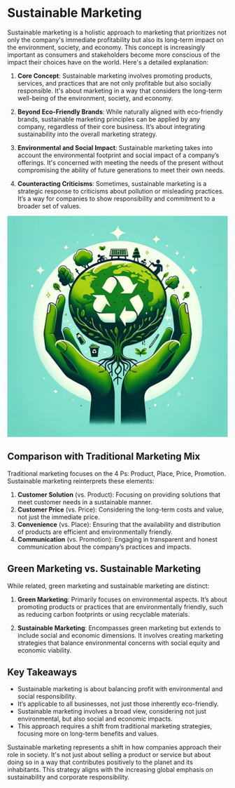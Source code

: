# Sustainable Marketing

Sustainable marketing is a holistic approach to marketing that prioritizes not only the company's immediate profitability but also its long-term impact on the environment, society, and economy. This concept is increasingly important as consumers and stakeholders become more conscious of the impact their choices have on the world. Here's a detailed explanation:

1. **Core Concept**: Sustainable marketing involves promoting products, services, and practices that are not only profitable but also socially responsible. It's about marketing in a way that considers the long-term well-being of the environment, society, and economy.

2. **Beyond Eco-Friendly Brands**: While naturally aligned with eco-friendly brands, sustainable marketing principles can be applied by any company, regardless of their core business. It’s about integrating sustainability into the overall marketing strategy.

3. **Environmental and Social Impact**: Sustainable marketing takes into account the environmental footprint and social impact of a company’s offerings. It's concerned with meeting the needs of the present without compromising the ability of future generations to meet their own needs.

4. **Counteracting Criticisms**: Sometimes, sustainable marketing is a strategic response to criticisms about pollution or misleading practices. It’s a way for companies to show responsibility and commitment to a broader set of values.


![Alt text](image.png)

## Comparison with Traditional Marketing Mix
Traditional marketing focuses on the 4 Ps: Product, Place, Price, Promotion. Sustainable marketing reinterprets these elements:

1. **Customer Solution** (vs. Product): Focusing on providing solutions that meet customer needs in a sustainable manner.
2. **Customer Price** (vs. Price): Considering the long-term costs and value, not just the immediate price.
3. **Convenience** (vs. Place): Ensuring that the availability and distribution of products are efficient and environmentally friendly.
4. **Communication** (vs. Promotion): Engaging in transparent and honest communication about the company’s practices and impacts.

## Green Marketing vs. Sustainable Marketing
While related, green marketing and sustainable marketing are distinct:

1. **Green Marketing**: Primarily focuses on environmental aspects. It’s about promoting products or practices that are environmentally friendly, such as reducing carbon footprints or using recyclable materials.

2. **Sustainable Marketing**: Encompasses green marketing but extends to include social and economic dimensions. It involves creating marketing strategies that balance environmental concerns with social equity and economic viability.

## Key Takeaways
- Sustainable marketing is about balancing profit with environmental and social responsibility.
- It’s applicable to all businesses, not just those inherently eco-friendly.
- Sustainable marketing involves a broad view, considering not just environmental, but also social and economic impacts.
- This approach requires a shift from traditional marketing strategies, focusing more on long-term benefits and values.

Sustainable marketing represents a shift in how companies approach their role in society. It's not just about selling a product or service but about doing so in a way that contributes positively to the planet and its inhabitants. This strategy aligns with the increasing global emphasis on sustainability and corporate responsibility.